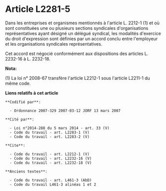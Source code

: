 # Article L2281-5

Dans les entreprises et organismes mentionnés à l'article L. 2212-1 (1) et où sont constituées une ou plusieurs sections
syndicales d'organisations représentatives ayant désigné un délégué syndical, les modalités d'exercice du droit d'expression
sont définies par un accord conclu entre l'employeur et les organisations syndicales représentatives. 

Cet accord est négocié conformément aux dispositions des articles L. 2232-16 à L. 2232-18.

**Nota:**

(1) La loi n° 2008-67 transfère l'article L2212-1 sous l'article L2211-1 du même code.

**Liens relatifs à cet article**

	**Codifié par**:

	  - Ordonnance 2007-329 2007-03-12 JORF 13 mars 2007

	**Cité par**:

	  - Loi n°2014-288 du 5 mars 2014 - art. 33 (V)
	  - Code du travail - art. L2283-1 (V)
	  - Code du travail - art. L2283-2 (V)

	**Cite**:

	  - Code du travail - art. L2212-1 (V)
	  - Code du travail - art. L2232-16 (V)
	  - Code du travail - art. L2232-18 (V)

	**Anciens textes**:

	  - Code du travail - art. L461-3 (AbD)
	  - Code du travail L461-3 alinéas 1 et 2
